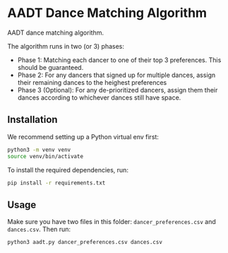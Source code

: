 # AADT Dance Matching Algorithm

AADT dance matching algorithm.

The algorithm runs in two (or 3) phases:
- Phase 1: Matching each dancer to one of their top 3 preferences. This should be guaranteed.
- Phase 2: For any dancers that signed up for multiple dances, assign their remaining dances to the heighest preferences
- Phase 3 (Optional): For any de-prioritized dancers, assign them their dances according to whichever dances still have space.


## Installation

We recommend setting up a Python virtual env first:

```bash
python3 -m venv venv
source venv/bin/activate
```

To install the required dependencies, run:

```bash
pip install -r requirements.txt
```

## Usage

Make sure you have two files in this folder: `dancer_preferences.csv` and `dances.csv`. Then run:
```bash
python3 aadt.py dancer_preferences.csv dances.csv
```
